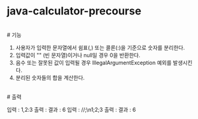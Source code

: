 # java-calculator-precourse

<br>
# 기능

1. 사용자가 입력한 문자열에서 쉼표(,) 또는 콜론(:)을 기준으로 숫자를 분리한다.
2. 입력값이 "" (빈 문자열)이거나 null일 경우 0을 반환한다.
3. 음수 또는 잘못된 값이 입력될 경우 IllegalArgumentException 예외를 발생시킨다.
4. 분리된 숫자들의 합을 계산한다.

<br>
# 출력

입력 : 1,2:3
출력 : 결과 : 6
입력 : //;\n1;2;3
출력 : 결과 : 6
